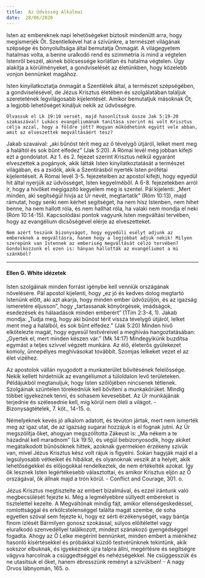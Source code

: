```yaml
---
title:  Az Üdvösség Alkalmai
date:  28/06/2020
---
```


Isten az embereknek napi lehetőségeket biztosít mindenütt arra, hogy megismerjék Őt. Szentlelkével hat a szívünkre, a természet világának szépsége és bonyolultsága által bemutatja Önmagát. A világegyetem hatalmas volta, a benne uralkodó rend és szimmetria is mind a végtelen Istenről beszél, akinek bölcsessége korlátlan és hatalma végtelen. Úgy alakítja a körülményeket, a gondviselését az életünkben, hogy közelebb vonjon bennünket magához.

Isten kinyilatkoztatja önmagát a Szentlélek által, a természet szépségében, a gondviselésével, de Jézus Krisztus életében és szolgálatában találjuk szeretetének legvilágosabb kijelentését. Amikor bemutatjuk másoknak Őt, a legjobb lehetőséget kínáljuk nekik az üdvösségre.

`Olvassuk el Lk 19:10 versét, majd hasonlítsuk össze Jak 5:19-20 szakaszával! Lukács evangéliumának tanítása szerint mi volt Krisztus célja azzal, hogy a földre jött? Hogyan működhetünk együtt vele abban, amit az elveszettek megváltásáért tesz?`

Jakab szavaival: „aki bűnöst térít meg az ő tévelygő útjáról, lelket ment meg a haláltól és sok bűnt elfedez” (Jak 5:20). A Római levél még jobban kifejti ezt a gondolatot. Az 1. és 2. fejezet szerint Krisztus nélkül egyaránt elveszettek a pogányok, akik látták Isten kinyilatkoztatását a természet világában, és a zsidók, akik a Szentírásból nyerték Isten prófétai kijelentéseit. A Római levél 3-5. fejezeteiben az apostol kifejti, hogy egyedül hit által nyerjük az üdvösséget, Isten kegyelméből. A 6-8. fejezetekben arról ír, hogy a hívőket megigazító kegyelem meg is szentel. Pál kijelenti: „Mert minden, aki segítségül hívja az Úr nevét, megtartatik” (Róm 10:13), majd rámutat, hogy senki nem kérhet segítséget, ha nem hisz Istenben, nem hihet benne, ha nem hallott róla, és nem hallhat róla, ha valaki nem mondja el neki (Róm 10:14-15). Kapcsolódási pontok vagyunk Isten megváltási tervében, hogy az evangélium dicsőségével elérje az elveszetteket.

`Nem azért teszünk bizonyságot, hogy egyedüli esélyt adjunk az embereknek a megváltásra, hanem hogy a legjobbat adjuk nekik! Milyen szerepünk van Istennek az emberiség megváltását célzó tervében? Gondolkozzunk el ezen is: hányan hallották az evangéliumot a mi szánkból?`

---

#### Ellen G. White idézetek

Isten szolgáinak minden forrást igénybe kell venniük országának növelésére. Pál apostol kijelenti, hogy „ez jó és kedves dolog megtartó Istenünk előtt, aki azt akarja, hogy minden ember üdvözüljön, és az igazság ismeretére eljusson”, hogy „tartassanak könyörgések, imádságok, esedezések és hálaadások minden emberért” (1Tim 2:3-4, 1). Jakab mondja: „Tudja meg, hogy aki bűnöst térít vissza tévelygő útjáról, lelket ment meg a halálból, és sok bűnt elfedez.” (Jak 5:20) Minden hívő elkötelezte magát, hogy egyesül testvéreivel a meghívás hangoztatásában: „Gyertek el, mert minden készen vár.” (Mk 14:17) Mindegyikünk buzdítsa egymást a teljes szívvel végzett munkára. Az élő, életerős gyülekezet komoly, ünnepélyes meghívásokat továbbít. Szomjas lelkeket vezet el az élet vizéhez.

Az apostolok vállán nyugodott a munkaterület bővítésének felelőssége. Nekik kellett hirdetniük az evangéliumot a túloldalon levő területeken. Példájukból megtanuljuk, hogy Isten szőlőjében nincsenek tétlenek. Szolgáinak szüntelen törekedniük kell bővíteni a munkakörüket. Mindig többet igyekeznek tenni, és sohasem kevesebbet. Az Úr munkájának terjednie és szélesednie kell, míg körül nem öleli a világot. - Bizonyságtételek, 7. köt., 14-15. o.

Némelyeknek kevés jó alkalom adatott, és tévúton jártak, mert nem ismerték meg az igaz utat, de az igazság sugarai hozzájuk is el fognak jutni. Az Úr megszólítja őket, ahogyan megszólította Zákeust is: „Ma nékem a te házadnál kell maradnom” (Lk 19:5), és végül bebizonyosodik, hogy akiket megátalkodott bűnösöknek hittek, azoknak gyermekien érzékeny szívük van, mivel Jézus Krisztus kész volt rájuk is figyelni. Sokan hagyják majd el a legsúlyosabb vétkeiket és hibáikat, és olyanoknak veszik át a helyét, akik lehetőségekkel és előjogokkal rendelkeztek, de nem értékelték azokat. Így ők lesznek Isten legértékesebb választottai, és amikor Krisztus eljön az Ő országával, ők állnak majd a trón körül. - Conflict and Courage, 301. o.

Jézus Krisztus megtisztelte az embert bizalmával, és ezzel irántunk való megbecsülését fejezte ki. Még a legmélyebbre süllyedt embereket is tisztelettel kezelte. A Megváltónak mindig fájt, amikor ellenségeskedéssel, romlottsággal és erkölcstelenséggel találta magát szembe, de soha egyetlen szóval sem fejezte ki, hogy ez sérti érzékenységét, vagy bántja finom ízlését Bármilyen gonosz szokással, súlyos előítélettel vagy eluralkodó szenvedéllyel találkozott, mindezt szánakozó gyengédséggel fogadta. Ahogy az Ő Lelke megérint bennünket, minden embert a miénkhez hasonló kísértésekkel és próbákkal küzdő testvérünknek tekintünk, akik sokszor elbuknak, és igyekeznek újra talpra állni, megértésre és segítségre vágyva harcolnak a csüggedtséggel és nehézségekkel. Ne csüggesszük és ne utasítsuk el őket, hanem ébresszünk reményt a szívükben! - A nagy Orvos lábnyomán, 165. o.